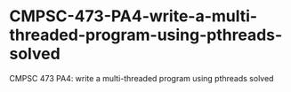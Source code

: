 # CMPSC-473-PA4-write-a-multi-threaded-program-using-pthreads-solved
CMPSC 473 PA4: write a multi-threaded program using pthreads solved
